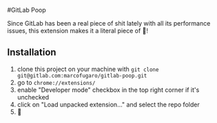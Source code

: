 #GitLab Poop

Since GitLab has been a real piece of shit lately with all its performance issues, this extension makes it a literal piece of 💩!

## Installation

1. clone this project on your machine with `git clone git@gitlab.com:marcofugaro/gitlab-poop.git`
2. go to `chrome://extensions/`
3. enable "Developer mode" checkbox in the top right corner if it's unchecked
4. click on "Load unpacked extension..." and select the repo folder
5. 💩
